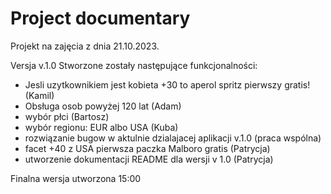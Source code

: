 # Project documentary
Projekt na zajęcia z dnia 21.10.2023.

Versja v.1.0
Stworzone zostały następujące funkcjonalności:
 - Jesli uzytkownikiem jest kobieta +30 to aperol spritz pierwszy gratis! (Kamil)
 - Obsługa osob powyżej 120 lat (Adam)
 - wybór płci (Bartosz)
 - wybór regionu: EUR albo USA (Kuba)
 - rozwiązanie bugow w aktulnie dzialajacej aplikacji v.1.0 (praca wspólna)
 - facet +40 z USA pierwsza paczka Malboro gratis (Patrycja)
 - utworzenie dokumentacji README dla wersji v 1.0 (Patrycja)

Finalna wersja utworzona 15:00